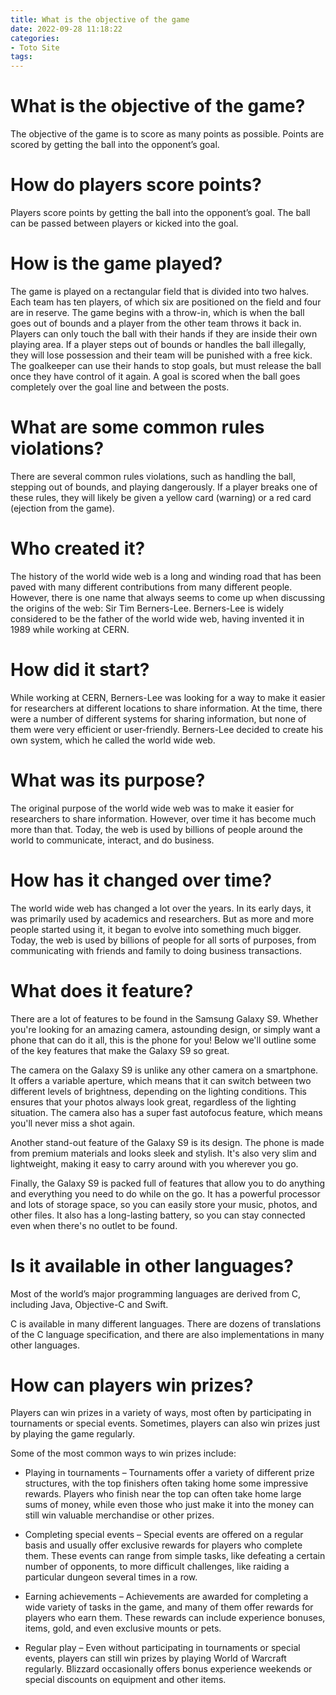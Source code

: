 ```yaml
---
title: What is the objective of the game
date: 2022-09-28 11:18:22
categories:
- Toto Site
tags:
---
```



#  What is the objective of the game?

The objective of the game is to score as many points as possible. Points are scored by getting the ball into the opponent’s goal.

# How do players score points?

Players score points by getting the ball into the opponent’s goal. The ball can be passed between players or kicked into the goal.

# How is the game played?

The game is played on a rectangular field that is divided into two halves. Each team has ten players, of which six are positioned on the field and four are in reserve. The game begins with a throw-in, which is when the ball goes out of bounds and a player from the other team throws it back in. Players can only touch the ball with their hands if they are inside their own playing area. If a player steps out of bounds or handles the ball illegally, they will lose possession and their team will be punished with a free kick. The goalkeeper can use their hands to stop goals, but must release the ball once they have control of it again. A goal is scored when the ball goes completely over the goal line and between the posts.

# What are some common rules violations?

There are several common rules violations, such as handling the ball, stepping out of bounds, and playing dangerously. If a player breaks one of these rules, they will likely be given a yellow card (warning) or a red card (ejection from the game).

#  Who created it?

The history of the world wide web is a long and winding road that has been paved with many different contributions from many different people. However, there is one name that always seems to come up when discussing the origins of the web: Sir Tim Berners-Lee. Berners-Lee is widely considered to be the father of the world wide web, having invented it in 1989 while working at CERN.

# How did it start?

While working at CERN, Berners-Lee was looking for a way to make it easier for researchers at different locations to share information. At the time, there were a number of different systems for sharing information, but none of them were very efficient or user-friendly. Berners-Lee decided to create his own system, which he called the world wide web.

# What was its purpose?

The original purpose of the world wide web was to make it easier for researchers to share information. However, over time it has become much more than that. Today, the web is used by billions of people around the world to communicate, interact, and do business.

# How has it changed over time?

The world wide web has changed a lot over the years. In its early days, it was primarily used by academics and researchers. But as more and more people started using it, it began to evolve into something much bigger. Today, the web is used by billions of people for all sorts of purposes, from communicating with friends and family to doing business transactions.

#  What does it feature?

There are a lot of features to be found in the Samsung Galaxy S9. Whether you're looking for an amazing camera, astounding design, or simply want a phone that can do it all, this is the phone for you! Below we'll outline some of the key features that make the Galaxy S9 so great.

The camera on the Galaxy S9 is unlike any other camera on a smartphone. It offers a variable aperture, which means that it can switch between two different levels of brightness, depending on the lighting conditions. This ensures that your photos always look great, regardless of the lighting situation. The camera also has a super fast autofocus feature, which means you'll never miss a shot again.

Another stand-out feature of the Galaxy S9 is its design. The phone is made from premium materials and looks sleek and stylish. It's also very slim and lightweight, making it easy to carry around with you wherever you go.

Finally, the Galaxy S9 is packed full of features that allow you to do anything and everything you need to do while on the go. It has a powerful processor and lots of storage space, so you can easily store your music, photos, and other files. It also has a long-lasting battery, so you can stay connected even when there's no outlet to be found.

#  Is it available in other languages?

Most of the world’s major programming languages ​​are derived from C, including Java, Objective-C and Swift.

C is available in many different languages. There are dozens of translations of the C language specification, and there are also implementations in many other languages.

#  How can players win prizes?

Players can win prizes in a variety of ways, most often by participating in tournaments or special events. Sometimes, players can also win prizes just by playing the game regularly.

Some of the most common ways to win prizes include:

* Playing in tournaments – Tournaments offer a variety of different prize structures, with the top finishers often taking home some impressive rewards. Players who finish near the top can often take home large sums of money, while even those who just make it into the money can still win valuable merchandise or other prizes.

* Completing special events – Special events are offered on a regular basis and usually offer exclusive rewards for players who complete them. These events can range from simple tasks, like defeating a certain number of opponents, to more difficult challenges, like raiding a particular dungeon several times in a row.

* Earning achievements – Achievements are awarded for completing a wide variety of tasks in the game, and many of them offer rewards for players who earn them. These rewards can include experience bonuses, items, gold, and even exclusive mounts or pets.

* Regular play – Even without participating in tournaments or special events, players can still win prizes by playing World of Warcraft regularly. Blizzard occasionally offers bonus experience weekends or special discounts on equipment and other items.